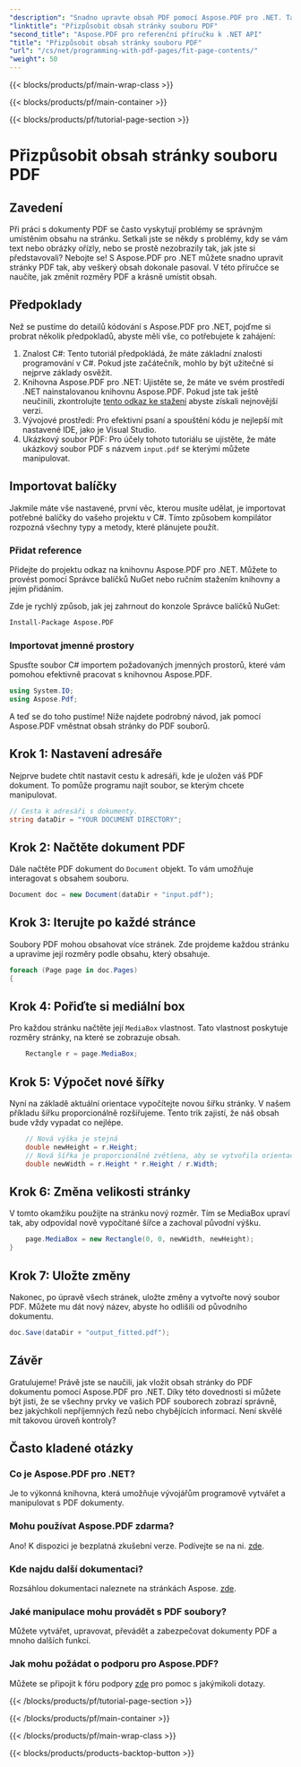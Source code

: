 ```yaml
---
"description": "Snadno upravte obsah PDF pomocí Aspose.PDF pro .NET. Tato příručka poskytuje podrobný postup krok za krokem k dosažení optimálního rozvržení stránky."
"linktitle": "Přizpůsobit obsah stránky souboru PDF"
"second_title": "Aspose.PDF pro referenční příručku k .NET API"
"title": "Přizpůsobit obsah stránky souboru PDF"
"url": "/cs/net/programming-with-pdf-pages/fit-page-contents/"
"weight": 50
---
```


{{< blocks/products/pf/main-wrap-class >}}

{{< blocks/products/pf/main-container >}}

{{< blocks/products/pf/tutorial-page-section >}}

# Přizpůsobit obsah stránky souboru PDF

## Zavedení

Při práci s dokumenty PDF se často vyskytují problémy se správným umístěním obsahu na stránku. Setkali jste se někdy s problémy, kdy se vám text nebo obrázky ořízly, nebo se prostě nezobrazily tak, jak jste si představovali? Nebojte se! S Aspose.PDF pro .NET můžete snadno upravit stránky PDF tak, aby veškerý obsah dokonale pasoval. V této příručce se naučíte, jak změnit rozměry PDF a krásně umístit obsah.

## Předpoklady

Než se pustíme do detailů kódování s Aspose.PDF pro .NET, pojďme si probrat několik předpokladů, abyste měli vše, co potřebujete k zahájení:

1. Znalost C#: Tento tutoriál předpokládá, že máte základní znalosti programování v C#. Pokud jste začátečník, mohlo by být užitečné si nejprve základy osvěžit.
2. Knihovna Aspose.PDF pro .NET: Ujistěte se, že máte ve svém prostředí .NET nainstalovanou knihovnu Aspose.PDF. Pokud jste tak ještě neučinili, zkontrolujte [tento odkaz ke stažení](https://releases.aspose.com/pdf/net/) abyste získali nejnovější verzi.
3. Vývojové prostředí: Pro efektivní psaní a spouštění kódu je nejlepší mít nastavené IDE, jako je Visual Studio.
4. Ukázkový soubor PDF: Pro účely tohoto tutoriálu se ujistěte, že máte ukázkový soubor PDF s názvem `input.pdf` se kterými můžete manipulovat.

## Importovat balíčky

Jakmile máte vše nastavené, první věc, kterou musíte udělat, je importovat potřebné balíčky do vašeho projektu v C#. Tímto způsobem kompilátor rozpozná všechny typy a metody, které plánujete použít.

### Přidat reference

Přidejte do projektu odkaz na knihovnu Aspose.PDF pro .NET. Můžete to provést pomocí Správce balíčků NuGet nebo ručním stažením knihovny a jejím přidáním.

Zde je rychlý způsob, jak jej zahrnout do konzole Správce balíčků NuGet:

```bash
Install-Package Aspose.PDF
```

### Importovat jmenné prostory

Spusťte soubor C# importem požadovaných jmenných prostorů, které vám pomohou efektivně pracovat s knihovnou Aspose.PDF.

```csharp
using System.IO;
using Aspose.Pdf;
```

A teď se do toho pustíme! Níže najdete podrobný návod, jak pomocí Aspose.PDF vměstnat obsah stránky do PDF souborů.

## Krok 1: Nastavení adresáře

Nejprve budete chtít nastavit cestu k adresáři, kde je uložen váš PDF dokument. To pomůže programu najít soubor, se kterým chcete manipulovat.

```csharp
// Cesta k adresáři s dokumenty.
string dataDir = "YOUR DOCUMENT DIRECTORY";
```

## Krok 2: Načtěte dokument PDF

Dále načtěte PDF dokument do `Document` objekt. To vám umožňuje interagovat s obsahem souboru.

```csharp
Document doc = new Document(dataDir + "input.pdf");
```

## Krok 3: Iterujte po každé stránce

Soubory PDF mohou obsahovat více stránek. Zde projdeme každou stránku a upravíme její rozměry podle obsahu, který obsahuje.

```csharp
foreach (Page page in doc.Pages)
{
```

## Krok 4: Pořiďte si mediální box

Pro každou stránku načtěte její `MediaBox` vlastnost. Tato vlastnost poskytuje rozměry stránky, na které se zobrazuje obsah.

```csharp
    Rectangle r = page.MediaBox;
```

## Krok 5: Výpočet nové šířky

Nyní na základě aktuální orientace vypočítejte novou šířku stránky. V našem příkladu šířku proporcionálně rozšiřujeme. Tento trik zajistí, že náš obsah bude vždy vypadat co nejlépe.

```csharp
    // Nová výška je stejná
    double newHeight = r.Height;
    // Nová šířka je proporcionálně zvětšena, aby se vytvořila orientace na šířku.
    double newWidth = r.Height * r.Height / r.Width;
```

## Krok 6: Změna velikosti stránky

V tomto okamžiku použijte na stránku nový rozměr. Tím se MediaBox upraví tak, aby odpovídal nově vypočítané šířce a zachoval původní výšku.

```csharp
    page.MediaBox = new Rectangle(0, 0, newWidth, newHeight);
}
```

## Krok 7: Uložte změny

Nakonec, po úpravě všech stránek, uložte změny a vytvořte nový soubor PDF. Můžete mu dát nový název, abyste ho odlišili od původního dokumentu.

```csharp
doc.Save(dataDir + "output_fitted.pdf");
```

## Závěr

Gratulujeme! Právě jste se naučili, jak vložit obsah stránky do PDF dokumentu pomocí Aspose.PDF pro .NET. Díky této dovednosti si můžete být jisti, že se všechny prvky ve vašich PDF souborech zobrazí správně, bez jakýchkoli nepříjemných řezů nebo chybějících informací. Není skvělé mít takovou úroveň kontroly?

## Často kladené otázky

### Co je Aspose.PDF pro .NET?
Je to výkonná knihovna, která umožňuje vývojářům programově vytvářet a manipulovat s PDF dokumenty.

### Mohu používat Aspose.PDF zdarma?
Ano! K dispozici je bezplatná zkušební verze. Podívejte se na ni. [zde](https://releases.aspose.com/).

### Kde najdu další dokumentaci?
Rozsáhlou dokumentaci naleznete na stránkách Aspose. [zde](https://reference.aspose.com/pdf/net/).

### Jaké manipulace mohu provádět s PDF soubory?
Můžete vytvářet, upravovat, převádět a zabezpečovat dokumenty PDF a mnoho dalších funkcí.

### Jak mohu požádat o podporu pro Aspose.PDF?
Můžete se připojit k fóru podpory [zde](https://forum.aspose.com/c/pdf/10) pro pomoc s jakýmikoli dotazy.

{{< /blocks/products/pf/tutorial-page-section >}}

{{< /blocks/products/pf/main-container >}}

{{< /blocks/products/pf/main-wrap-class >}}

{{< blocks/products/products-backtop-button >}}